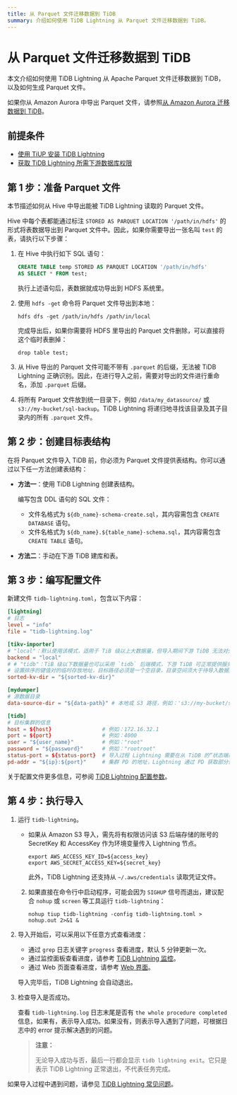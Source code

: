 ```yaml
---
title: 从 Parquet 文件迁移数据到 TiDB
summary: 介绍如何使用 TiDB Lightning 从 Parquet 文件迁移数据到 TiDB。
---
```


# 从 Parquet 文件迁移数据到 TiDB

本文介绍如何使用 TiDB Lightning 从 Apache Parquet 文件迁移数据到 TiDB，以及如何生成 Parquet 文件。

如果你从 Amazon Aurora 中导出 Parquet 文件，请参照[从 Amazon Aurora 迁移数据到 TiDB](/migrate-aurora-to-tidb.md)。

## 前提条件

- [使用 TiUP 安装 TiDB Lightning](/migration-tools.md)
- [获取 TiDB Lightning 所需下游数据库权限](/tidb-lightning/tidb-lightning-requirements.md#目标数据库权限要求)

## 第 1 步：准备 Parquet 文件

本节描述如何从 Hive 中导出能被 TiDB Lightning 读取的 Parquet 文件。

Hive 中每个表都能通过标注 `STORED AS PARQUET LOCATION '/path/in/hdfs'` 的形式将表数据导出到 Parquet 文件中。因此，如果你需要导出一张名叫 `test` 的表，请执行以下步骤：

1. 在 Hive 中执行如下 SQL 语句：

    ```sql
    CREATE TABLE temp STORED AS PARQUET LOCATION '/path/in/hdfs'
    AS SELECT * FROM test;
    ```

    执行上述语句后，表数据就成功导出到 HDFS 系统里。

2. 使用 `hdfs -get` 命令将 Parquet 文件导出到本地：

    ```shell
    hdfs dfs -get /path/in/hdfs /path/in/local
    ```

    完成导出后，如果你需要将 HDFS 里导出的 Parquet 文件删除，可以直接将这个临时表删掉：

    ```
    drop table test;
    ```

3. 从 Hive 导出的 Parquet 文件可能不带有 `.parquet` 的后缀，无法被 TiDB Lightning 正确识别。因此，在进行导入之前，需要对导出的文件进行重命名，添加 `.parquet` 后缀。

4. 将所有 Parquet 文件放到统一目录下，例如 `/data/my_datasource/` 或 `s3://my-bucket/sql-backup`。TiDB Lightning 将递归地寻找该目录及其子目录内的所有 `.parquet` 文件。

## 第 2 步：创建目标表结构

在将 Parquet 文件导入 TiDB 前，你必须为 Parquet 文件提供表结构。你可以通过以下任一方法创建表结构：

* **方法一**：使用 TiDB Lightning 创建表结构。

    编写包含 DDL 语句的 SQL 文件：

    - 文件名格式为 `${db_name}-schema-create.sql`，其内容需包含 `CREATE DATABASE` 语句。
    - 文件名格式为 `${db_name}.${table_name}-schema.sql`，其内容需包含 `CREATE TABLE` 语句。

* **方法二**：手动在下游 TiDB 建库和表。

## 第 3 步：编写配置文件

新建文件 `tidb-lightning.toml`，包含以下内容：

```toml
[lightning]
# 日志
level = "info"
file = "tidb-lightning.log"

[tikv-importer]
# "local"：默认使用该模式，适用于 TiB 级以上大数据量，但导入期间下游 TiDB 无法对外提供服务。
backend = "local"
# # "tidb"：TiB 级以下数据量也可以采用 `tidb` 后端模式，下游 TiDB 可正常提供服务。关于导入模式更多信息请参阅：https://docs.pingcap.com/zh/tidb/stable/tidb-lightning-overview#tidb-lightning-整体架构
# 设置排序的键值对的临时存放地址，目标路径必须是一个空目录，目录空间须大于待导入数据集的大小。建议设为与 `data-source-dir` 不同的磁盘目录并使用闪存介质，独占 I/O 会获得更好的导入性能。
sorted-kv-dir = "${sorted-kv-dir}"

[mydumper]
# 源数据目录
data-source-dir = "${data-path}" # 本地或 S3 路径，例如：'s3://my-bucket/sql-backup'

[tidb]
# 目标集群的信息
host = ${host}                # 例如：172.16.32.1
port = ${port}                # 例如：4000
user = "${user_name}"         # 例如："root"
password = "${password}"      # 例如："rootroot"
status-port = ${status-port}  # 导入过程 Lightning 需要在从 TiDB 的“状态端口”获取表结构信息，例如：10080
pd-addr = "${ip}:${port}"     # 集群 PD 的地址，Lightning 通过 PD 获取部分信息，例如 172.16.31.3:2379。当 backend = "local" 时 status-port 和 pd-addr 必须正确填写，否则导入将出现异常。
```

关于配置文件更多信息，可参阅 [TiDB Lightning 配置参数](/tidb-lightning/tidb-lightning-configuration.md)。

## 第 4 步：执行导入

1. 运行 `tidb-lightning`。

    - 如果从 Amazon S3 导入，需先将有权限访问该 S3 后端存储的账号的 SecretKey 和 AccessKey 作为环境变量传入 Lightning 节点。

        ```shell
        export AWS_ACCESS_KEY_ID=${access_key}
        export AWS_SECRET_ACCESS_KEY=${secret_key}
        ```

        此外，TiDB Lightning 还支持从 `~/.aws/credentials` 读取凭证文件。

    2. 如果直接在命令行中启动程序，可能会因为 `SIGHUP` 信号而退出，建议配合 `nohup` 或 `screen` 等工具运行 `tidb-lightning`：

        ```shell
        nohup tiup tidb-lightning -config tidb-lightning.toml > nohup.out 2>&1 &
        ```

2. 导入开始后，可以采用以下任意方式查看进度：

    - 通过 `grep` 日志关键字 `progress` 查看进度，默认 5 分钟更新一次。
    - 通过监控面板查看进度，请参考 [TiDB Lightning 监控](/tidb-lightning/monitor-tidb-lightning.md)。
    - 通过 Web 页面查看进度，请参考 [Web 界面](/tidb-lightning/tidb-lightning-web-interface.md)。

    导入完毕后，TiDB Lightning 会自动退出。

3. 检查导入是否成功。

    查看 `tidb-lightning.log` 日志末尾是否有 `the whole procedure completed` 信息，如果有，表示导入成功。如果没有，则表示导入遇到了问题，可根据日志中的 error 提示解决遇到的问题。

    > **注意：**
    >
    > 无论导入成功与否，最后一行都会显示 `tidb lightning exit`。它只是表示 TiDB Lightning 正常退出，不代表任务完成。

如果导入过程中遇到问题，请参见 [TiDB Lightning 常见问题](/tidb-lightning/tidb-lightning-faq.md)。
